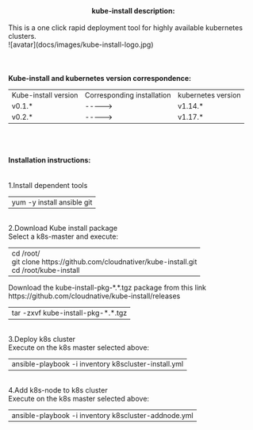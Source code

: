 <center><b>kube-install description:</b></center><br>
This is a one click rapid deployment tool for highly available kubernetes clusters.
<br>
![avatar](docs/images/kube-install-logo.jpg)
<br>
<br>
<br><br>
<b> Kube-install and kubernetes version correspondence: </b><br>
<table>
<tr><td>Kube-install version</td><td>Corresponding installation</td><td>kubernetes version</td>
<tr><td>v0.1.*</td><td>-----></td><td>v1.14.*</td>
<tr><td>v0.2.*</td><td>-----></td><td>v1.17.*</td>
</table>
<br>
<br>
<br>
<b>Installation instructions:</b><br>
<br>
<br>
1.Install dependent tools<br>
<table>
<tr><td>yum -y install ansible git</td>
</table>
<br>
2.Download Kube install package<br>
Select a k8s-master and execute:<br>
<table>
<tr><td>
cd /root/<br>
git clone https://github.com/cloudnativer/kube-install.git <br>
cd /root/kube-install <br>
 </td>
</table>
Download the kube-install-pkg-*.*.tgz package from this link https://github.com/cloudnative/kube-install/releases <br>
<table>
<tr><td>tar -zxvf kube-install-pkg-*.*.tgz</td>
</table>
<br>
3.Deploy k8s cluster<br>
Execute on the k8s master selected above:<br>
<table>
<tr><td>ansible-playbook -i inventory k8scluster-install.yml</td>
</table>
<br>
4.Add k8s-node to k8s cluster<br>
Execute on the k8s master selected above:<br>
<table>
<tr><td>ansible-playbook -i inventory k8scluster-addnode.yml</td>
</table>
<br>
<br>
<br>


